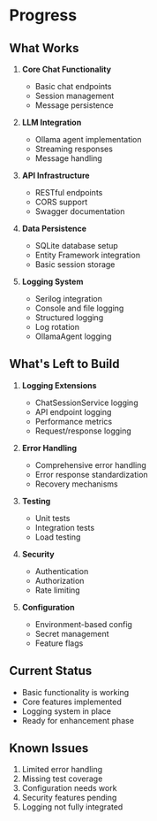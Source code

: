 # Progress

## What Works
1. **Core Chat Functionality**
   - Basic chat endpoints
   - Session management
   - Message persistence

2. **LLM Integration**
   - Ollama agent implementation
   - Streaming responses
   - Message handling

3. **API Infrastructure**
   - RESTful endpoints
   - CORS support
   - Swagger documentation

4. **Data Persistence**
   - SQLite database setup
   - Entity Framework integration
   - Basic session storage

5. **Logging System**
   - Serilog integration
   - Console and file logging
   - Structured logging
   - Log rotation
   - OllamaAgent logging

## What's Left to Build
1. **Logging Extensions**
   - ChatSessionService logging
   - API endpoint logging
   - Performance metrics
   - Request/response logging

2. **Error Handling**
   - Comprehensive error handling
   - Error response standardization
   - Recovery mechanisms

3. **Testing**
   - Unit tests
   - Integration tests
   - Load testing

4. **Security**
   - Authentication
   - Authorization
   - Rate limiting

5. **Configuration**
   - Environment-based config
   - Secret management
   - Feature flags

## Current Status
- Basic functionality is working
- Core features implemented
- Logging system in place
- Ready for enhancement phase

## Known Issues
1. Limited error handling
2. Missing test coverage
3. Configuration needs work
4. Security features pending
5. Logging not fully integrated 